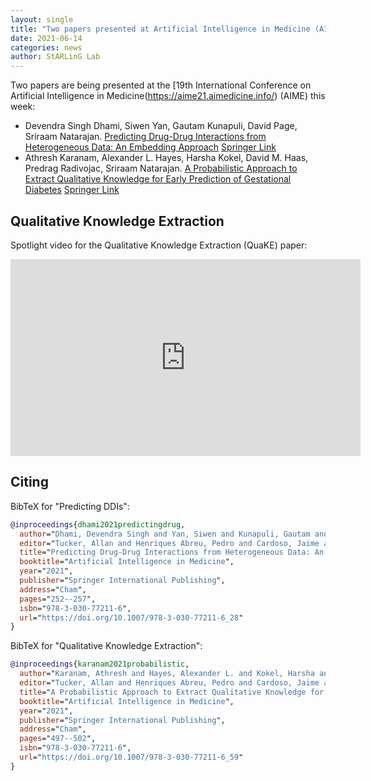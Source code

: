 ```yaml
---
layout: single
title: "Two papers presented at Artificial Intelligence in Medicine (AIME) Conference"
date: 2021-06-14
categories: news
author: StARLinG Lab
---
```


Two papers are being presented at the [19th International Conference on Artificial Intelligence in Medicine(https://aime21.aimedicine.info/)
(AIME) this week:

- Devendra Singh Dhami, Siwen Yan, Gautam Kunapuli, David Page, Sriraam Natarajan. [Predicting Drug-Drug Interactions from Heterogeneous Data: An Embedding Approach](https://starling.utdallas.edu/assets/pdfs/AIME21_DDI_Dev.pdf) [Springer Link](https://link.springer.com/chapter/10.1007/978-3-030-77211-6_28)
- Athresh Karanam, Alexander L. Hayes, Harsha Kokel, David M. Haas, Predrag Radivojac, Sriraam Natarajan. [A Probabilistic Approach to Extract Qualitative Knowledge for Early Prediction of Gestational Diabetes](https://starling.utdallas.edu/papers/QuaKE/) [Springer Link](https://link.springer.com/chapter/10.1007/978-3-030-77211-6_59)

## Qualitative Knowledge Extraction

Spotlight video for the Qualitative Knowledge Extraction (QuaKE) paper:

<iframe width="560" height="315" src="https://www.youtube.com/embed/-jsgV9vfwak?showinfo=0" frameborder="0" allowfullscreen> </iframe>

## Citing

BibTeX for "Predicting DDIs":

```bibtex
@inproceedings{dhami2021predictingdrug,
  author="Dhami, Devendra Singh and Yan, Siwen and Kunapuli, Gautam and Page, David and Natarajan, Sriraam",
  editor="Tucker, Allan and Henriques Abreu, Pedro and Cardoso, Jaime and Pereira Rodrigues, Pedro and Ria{\~{n}}o, David",
  title="Predicting Drug-Drug Interactions from Heterogeneous Data: An Embedding Approach",
  booktitle="Artificial Intelligence in Medicine",
  year="2021",
  publisher="Springer International Publishing",
  address="Cham",
  pages="252--257",
  isbn="978-3-030-77211-6",
  url="https://doi.org/10.1007/978-3-030-77211-6_28"
}
```

BibTeX for "Qualitative Knowledge Extraction":

```bibtex
@inproceedings{karanam2021probabilistic,
  author="Karanam, Athresh and Hayes, Alexander L. and Kokel, Harsha and Haas, David M. and Radivojac, Predrag and Natarajan, Sriraam",
  editor="Tucker, Allan and Henriques Abreu, Pedro and Cardoso, Jaime and Pereira Rodrigues, Pedro and Ria{\~{n}}o, David",
  title="A Probabilistic Approach to Extract Qualitative Knowledge for Early Prediction of Gestational Diabetes",
  booktitle="Artificial Intelligence in Medicine",
  year="2021",
  publisher="Springer International Publishing",
  address="Cham",
  pages="497--502",
  isbn="978-3-030-77211-6",
  url="https://doi.org/10.1007/978-3-030-77211-6_59"
}
```
